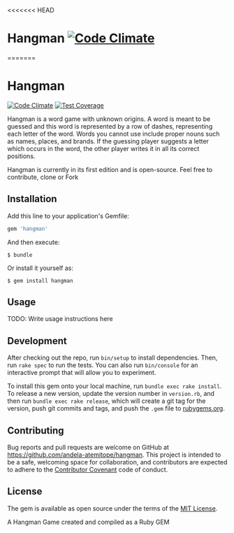 <<<<<<< HEAD
# Hangman        [![Code Climate](https://codeclimate.com/github/andela-atemitope/Hangman/badges/gpa.svg)](https://codeclimate.com/github/andela-atemitope/Hangman)
=======
# Hangman

[![Code Climate](https://codeclimate.com/github/andela-atemitope/Hangman/badges/gpa.svg)](https://codeclimate.com/github/andela-atemitope/Hangman)  [![Test Coverage](https://codeclimate.com/github/andela-atemitope/Hangman/badges/coverage.svg)](https://codeclimate.com/github/andela-atemitope/Hangman/coverage)



Hangman is a word game with unknown origins. A word is meant to be guessed and this word is represented by a row of dashes, representing each letter of the word. Words you cannot use include proper nouns such as names, places, and brands. If the guessing player suggests a letter which occurs in the word, the other player writes it in all its correct positions.

Hangman is currently in its first edition and is open-source. Feel free to contribute, clone or Fork
## Installation

Add this line to your application's Gemfile:

```ruby
gem 'hangman'
```

And then execute:

    $ bundle

Or install it yourself as:

    $ gem install hangman

## Usage

TODO: Write usage instructions here

## Development

After checking out the repo, run `bin/setup` to install dependencies. Then, run `rake spec` to run the tests. You can also run `bin/console` for an interactive prompt that will allow you to experiment.

To install this gem onto your local machine, run `bundle exec rake install`. To release a new version, update the version number in `version.rb`, and then run `bundle exec rake release`, which will create a git tag for the version, push git commits and tags, and push the `.gem` file to [rubygems.org](https://rubygems.org).

## Contributing

Bug reports and pull requests are welcome on GitHub at https://github.com/andela-atemitope/hangman. This project is intended to be a safe, welcoming space for collaboration, and contributors are expected to adhere to the [Contributor Covenant](contributor-covenant.org) code of conduct.


## License

The gem is available as open source under the terms of the [MIT License](http://opensource.org/licenses/MIT).

A Hangman Game created and compiled as a Ruby GEM
